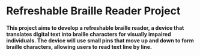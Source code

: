 # Refreshable Braille Reader Project

#### This project aims to develop a refreshable braille reader, a device that translates digital text into braille characters for visually impaired individuals. The device will use small pins that move up and down to form braille characters, allowing users to read text line by line.